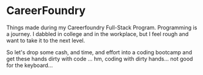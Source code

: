 # CareerFoundry
Things made during my Careerfoundry Full-Stack Program.
Programming is a journey. I dabbled in college and in the workplace, but I feel rough and want to take it to the next level.

So let's drop some cash, and time, and effort into a coding bootcamp and get these hands dirty with code ... hm, coding with dirty hands... not good for the keyboard...
